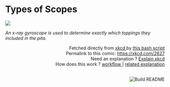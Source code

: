 # <b>Types of Scopes</b>

[![](https://imgs.xkcd.com/comics/types_of_scopes.png)](https://xkcd.com/2627)

<i>An x-ray gyroscope is used to determine exactly which toppings they included in the pita.</i>

<div align="right">
  Fetched directly from
  <a href="https://xkcd.com">
    xkcd
  </a>
  by
  <a href="https://github.com/Vanille-N/Vanille-N/blob/master/fetch">
    this bash script
  </a>
</div>
<div align="right">
  Permalink to this comic:
  <a href="https://xkcd.com/2627">
    https://xkcd.com/2627
  </a>
</div>
<div align="right">
  Need an explanation ?
  <a href="https://www.explainxkcd.com/wiki/index.php/2627">
    Explain xkcd
  </a>
</div>
<div align="right">
  How does this work ?
  <a href="https://github.com/Vanille-N/Vanille-N/blob/master/.github/workflows/build.yml">
    workflow
  </a>
  |
  <a href="https://simonwillison.net/2020/Jul/10/self-updating-profile-readme/">
    related explanation
  </a>
</div><br>

<a href="https://github.com/Vanille-N/Vanille-N/actions"><img src="https://github.com/Vanille-N/Vanille-N/workflows/Build%20README/badge.svg" align="right" alt="Build README"></a>
